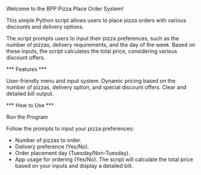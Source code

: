 Welcome to the BPP Pizza Place Order System! 

This simple Python script allows users to place pizza orders with various discounts and delivery options.

The script prompts users to input their pizza preferences, such as the number of pizzas, delivery requirements, and the day of the week. Based on these inputs, the script calculates the total price, considering various discount offers.


*** Features ***

User-friendly menu and input system.
Dynamic pricing based on the number of pizzas, delivery option, and special discount offers.
Clear and detailed bill output.


*** How to Use ***

Run the Program

Follow the prompts to input your pizza preferences:
   *  Number of pizzas to order.
   *  Delivery preference (Yes/No).
   *  Order placement day (Tuesday/Non-Tuesday).
   *  App usage for ordering (Yes/No).
The script will calculate the total price based on your inputs and display a detailed bill.
